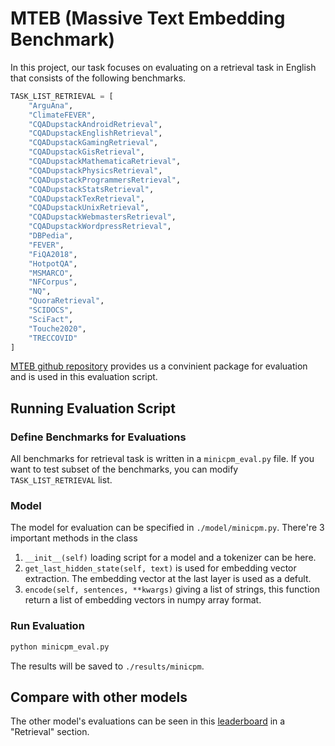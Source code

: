 # MTEB (Massive Text Embedding Benchmark)

In this project, our task focuses on evaluating on a retrieval task in English that consists of the following benchmarks.

```python
TASK_LIST_RETRIEVAL = [
    "ArguAna",
    "ClimateFEVER",
    "CQADupstackAndroidRetrieval",
    "CQADupstackEnglishRetrieval",
    "CQADupstackGamingRetrieval",
    "CQADupstackGisRetrieval",
    "CQADupstackMathematicaRetrieval",
    "CQADupstackPhysicsRetrieval",
    "CQADupstackProgrammersRetrieval",
    "CQADupstackStatsRetrieval",
    "CQADupstackTexRetrieval",
    "CQADupstackUnixRetrieval",
    "CQADupstackWebmastersRetrieval",
    "CQADupstackWordpressRetrieval",
    "DBPedia",
    "FEVER",
    "FiQA2018",
    "HotpotQA",
    "MSMARCO",
    "NFCorpus",
    "NQ",
    "QuoraRetrieval",
    "SCIDOCS",
    "SciFact",
    "Touche2020",
    "TRECCOVID"
]
```

[MTEB github repository](https://github.com/embeddings-benchmark/mteb) provides us a convinient package for evaluation and is used in this evaluation script.

## Running Evaluation Script

### Define Benchmarks for Evaluations

All benchmarks for retrieval task is written in a `minicpm_eval.py` file. If you want to test subset of the benchmarks, you can modify `TASK_LIST_RETRIEVAL` list.

### Model

The model for evaluation can be specified in `./model/minicpm.py`. There're 3 important methods in the class

1. `__init__(self)` loading script for a model and a tokenizer can be here.
2. `get_last_hidden_state(self, text)` is used for embedding vector extraction. The embedding vector at the last layer is used as a defult.
3. `encode(self, sentences, **kwargs)` giving a list of strings, this function return a list of embedding vectors in numpy array format.

### Run Evaluation

```bash
python minicpm_eval.py
```

The results will be saved to `./results/minicpm`.

## Compare with other models

The other model's evaluations can be seen in this [leaderboard](https://huggingface.co/spaces/mteb/leaderboard) in a "Retrieval" section.


